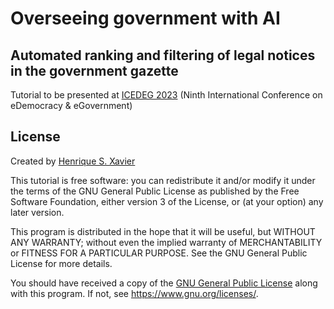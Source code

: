 # Overseeing government with AI
## Automated ranking and filtering of legal notices in the government gazette

Tutorial to be presented at [ICEDEG 2023](https://edem-egov.org/)
(Ninth International Conference on eDemocracy & eGovernment)

## License

Created by [Henrique S. Xavier](http://henriquexavier.net)

This tutorial is free software: you can redistribute it and/or modify
it under the terms of the GNU General Public License as published by
the Free Software Foundation, either version 3 of the License, or
(at your option) any later version.

This program is distributed in the hope that it will be useful,
but WITHOUT ANY WARRANTY; without even the implied warranty of
MERCHANTABILITY or FITNESS FOR A PARTICULAR PURPOSE.  See the
GNU General Public License for more details.

You should have received a copy of the [GNU General Public License](LICENSE)
along with this program.  If not, see <https://www.gnu.org/licenses/>.